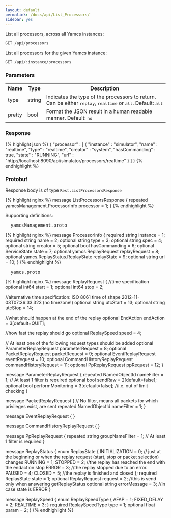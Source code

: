 ```yaml
---
layout: default
permalink: /docs/api/List_Processors/
sidebar: yes
---
```


List all processors, across all Yamcs instances:

    GET /api/processors

List all processors for the given Yamcs instance:

    GET /api/:instance/processors


### Parameters

<table class="inline">
  <tr>
    <th>Name</th>
    <th>Type</th>
    <th>Description</th>
  </tr>
  <tr>
    <td class="code">type</td>
    <td class="code">string</td>
    <td>Indicates the type of the processors to return. Can be either <tt>replay</tt>, <tt>realtime</tt> or <tt>all</tt>. Default: <tt>all</tt></td>
  </tr>
  <tr>
    <td class="code">pretty</td>
    <td class="code">bool</td>
    <td>Format the JSON result in a human readable manner. Default: <tt>no</tt></td>
  </tr>
</table> 


### Response

{% highlight json %}
{
  "processor" : [ {
    "instance" : "simulator",
    "name" : "realtime",
    "type" : "realtime",
    "creator" : "system",
    "hasCommanding" : true,
    "state" : "RUNNING",
    "url" : "http://localhost:8090/api/simulator/processors/realtime"
  } ]
}
{% endhighlight %}


### Protobuf

Response body is of type `Rest.ListProcessorsResponse`

{% highlight nginx %}
message ListProcessorsResponse {
  repeated yamcsManagement.ProcessorInfo processor = 1;
}
{% endhighlight %}

Supporting definitions:

<pre class="header">
  yamcsManagement.proto
</pre>

{% highlight nginx %}
message ProcessorInfo {
  required string instance = 1;
  required string name = 2;
  optional string type = 3;
  optional string spec = 4;
  optional string creator = 5;
  optional bool hasCommanding = 6;
  optional ServiceState state = 7;
  optional yamcs.ReplayRequest replayRequest = 8;
  optional yamcs.ReplayStatus.ReplayState replayState = 9;
  optional string url = 10;
}
{% endhighlight %}


<pre class="header">
  yamcs.proto
</pre>

{% highlight nginx %}
message ReplayRequest {
  //time specification
  optional int64 start = 1;
  optional int64 stop = 2;

  //alternative time specification: ISO 8061 time of shape 2012-11-03T07:36:33.323 (no timezone!)
  optional string utcStart = 13;
  optional string utcStop = 14;

  //what should happen at the end of the replay
  optional EndAction endAction = 3[default=QUIT];

  //how fast the replay should go
  optional ReplaySpeed speed = 4;

  // At least one of the following request types should be added
  optional ParameterReplayRequest parameterRequest = 8;
  optional PacketReplayRequest packetRequest = 9;
  optional EventReplayRequest eventRequest = 10;
  optional CommandHistoryReplayRequest commandHistoryRequest = 11;
  optional PpReplayRequest ppRequest = 12;
}

message ParameterReplayRequest {
  repeated NamedObjectId nameFilter = 1; // At least 1 filter is required
  optional bool sendRaw = 2[default=false];
  optional bool performMonitoring = 3[default=false]; //i.e. out of limit checking
}

message PacketReplayRequest {
  // No filter, means all packets for which privileges exist, are sent
  repeated NamedObjectId nameFilter = 1;
}

message EventReplayRequest {
}

message CommandHistoryReplayRequest {
}

message PpReplayRequest {
  repeated string groupNameFilter = 1; // At least 1 filter is required
}

message ReplayStatus {
   enum ReplayState {
     INITIALIZATION = 0; // just at the beginning or when the replay request (start, stop or packet selection) changes
     RUNNING = 1;
     STOPPED = 2; //the replay has reached the end with the endaction stop
     ERROR = 3;   //the replay stopped due to an error.
     PAUSED = 4;
     CLOSED = 5; //the replay is finished and closed
  };
  required ReplayState state = 1;
  optional ReplayRequest request = 2; //this is send only when answering getReplayStatus
  optional string errorMessage = 3; //in case state is ERROR
}

message ReplaySpeed {
  enum ReplaySpeedType {
    AFAP = 1;
    FIXED_DELAY = 2;
    REALTIME = 3;
  }
  required ReplaySpeedType type = 1;
  optional float param = 2;
}
{% endhighlight %}
